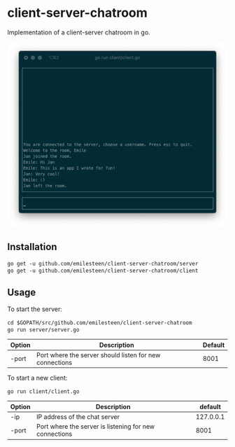 # client-server-chatroom

Implementation of a client-server chatroom in go.

![screenshot](https://github.com/emilesteen/client-server-chatroom/blob/master/resources/images/screenshot.png)

## Installation

```
go get -u github.com/emilesteen/client-server-chatroom/server
go get -u github.com/emilesteen/client-server-chatroom/client
```

## Usage

To start the server:<br/>

```
cd $GOPATH/src/github.com/emilesteen/client-server-chatroom
go run server/server.go
```

| Option | Description                                             | Default |
| ------ | ------------------------------------------------------- | ------- |
| -port  | Port where the server should listen for new connections | 8001    |

To start a new client:<br/>

```
go run client/client.go
```

| Option | Description                                            | default   |
| ------ | ------------------------------------------------------ | --------- |
| -ip    | IP address of the chat server                          | 127.0.0.1 |
| -port  | Port where the server is listening for new connections | 8001      |
